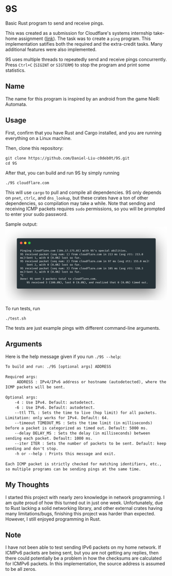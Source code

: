 # 9S
Basic Rust program to send and receive pings.

This was created as a submission for Cloudflare's systems internship take-home assignment ([link](https://github.com/cloudflare-internship-2020/internship-application-systems)). The task was to create a `ping` program. This implementation satifies both the required and the extra-credit tasks. Many additional features were also implemented.

9S uses multiple threads to repeatedly send and receive pings concurrently. Press `Ctrl+C` (`SIGINT` or `SIGTERM`) to stop the program and print some statistics.

## Name
The name for this program is inspired by an android from the game NieR: Automata.

## Usage
First, confirm that you have Rust and Cargo installed, and you are running everything on a Linux machine.

Then, clone this repository:
```
git clone https://github.com/Daniel-Liu-c0deb0t/9S.git
cd 9S
```
After that, you can build and run 9S by simply running
```
./9S cloudflare.com
```
This will use `cargo` to pull and compile all dependencies. 9S only depends on `pnet`, `ctrlc`, and `dns_lookup`, but these crates have a ton of other dependencies, so compilation may take a while. Note that sending and receiving ICMP packets requires `sudo` permissions, so you will be prompted to enter your sudo password.

Sample output:
![9S_output](9S_output.png)

To run tests, run
```
./test.sh
```
The tests are just example pings with different command-line arguments.

## Arguments
Here is the help message given if you run `./9S --help`:
```
To build and run: ./9S [optional args] ADDRESS

Required args:
	 ADDRESS : IPv4/IPv6 address or hostname (autodetected), where the ICMP packets will be sent.

Optional args:
	-4 : Use IPv4. Default: autodetect.
	-6 : Use IPv6. Default: autodetect.
	--ttl TTL : Sets the time to live (hop limit) for all packets. Limitation: only works for IPv4. Default: 64.
	--timeout TIMEOUT_MS : Sets the time limit (in milliseconds) before a packet is categorized as timed out. Default: 5000 ms.
	--delay DELAY_MS : Sets the delay (in milliseconds) between sending each packet. Default: 1000 ms.
	--iter ITER : Sets the number of packets to be sent. Default: keep sending and don't stop.
	-h or --help : Prints this message and exit.

Each ICMP packet is strictly checked for matching identifiers, etc., so multiple programs can be sending pings at the same time.
```

## My Thoughts
I started this project with nearly zero knowledge in network programming. I am quite proud of how this turned out in just one week. Unfortunately, due to Rust lacking a solid networking library, and other external crates having many limitations/bugs, finishing this project was harder than expected. However, I still enjoyed programming in Rust.

## Note
I have not been able to test sending IPv6 packets on my home network. If ICMPv6 packets are being sent, but you are not getting any replies, then there could potentially be a problem in how the checksums are calculated for ICMPv6 packets. In this implementation, the source address is assumed to be all zeros.
